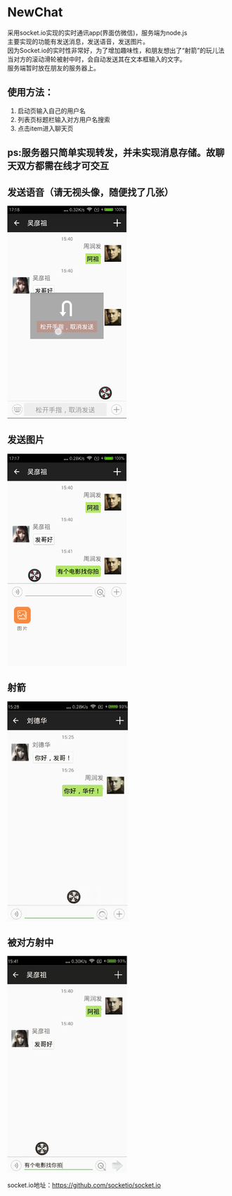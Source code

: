 # NewChat
采用socket.io实现的实时通讯app(界面仿微信)，服务端为node.js  
主要实现的功能有发送消息，发送语音，发送图片。  
因为Socket.io的实时性非常好，为了增加趣味性，和朋友想出了“射箭”的玩儿法  
当对方的滚动滑轮被射中时，会自动发送其在文本框输入的文字。  
服务端暂时放在朋友的服务器上。  

## 使用方法：
1. 启动页输入自己的用户名
2. 列表页标题栏输入对方用户名搜索
3. 点击item进入聊天页

## ps:服务器只简单实现转发，并未实现消息存储。故聊天双方都需在线才可交互

## 发送语音（请无视头像，随便找了几张）
![image](https://github.com/DonnyHe/NewChat/raw/master/screenshot/voice.png)
## 发送图片
![image](https://github.com/DonnyHe/NewChat/raw/master/screenshot/picture.png)
## 射箭
![image](https://github.com/DonnyHe/NewChat/raw/master/screenshot/shoot.gif)
## 被对方射中
![image](https://github.com/DonnyHe/NewChat/raw/master/screenshot/receive_shoot.gif)

socket.io地址：https://github.com/socketio/socket.io
